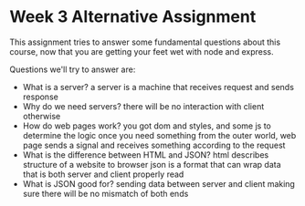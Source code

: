 # Week 3 Alternative Assignment

This assignment tries to answer some fundamental questions about this course,
now that you are getting your feet wet with node and express.

Questions we'll try to answer are:

- What is a server?
  a server is a machine that receives request and sends response
- Why do we need servers?
  there will be no interaction with client otherwise
- How do web pages work?
  you got dom and styles, and some js to determine the logic
  once you need something from the outer world, web page sends a signal and receives something according to the request
- What is the difference between HTML and JSON?
  html describes structure of a website to browser
  json is a format that can wrap data that is both server and client properly read
- What is JSON good for?
  sending data between server and client
  making sure there will be no mismatch of both ends
